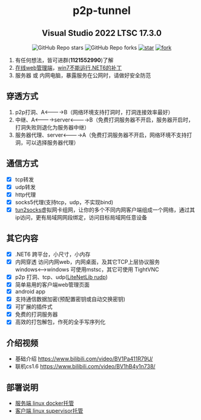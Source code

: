 <!--
 * @Author: snltty
 * @Date: 2021-08-22 14:09:03
 * @LastEditors: snltty
 * @LastEditTime: 2022-09-15 15:08:47
 * @version: v1.0.0
 * @Descripttion: 功能说明
 * @FilePath: \qbcode.vclass.client.vued:\desktop\p2p-tunnel\README.md
-->
<div align="center">

# p2p-tunnel
## Visual Studio 2022 LTSC 17.3.0
![GitHub Repo stars](https://img.shields.io/github/stars/snltty/p2p-tunnel?style=social)
![GitHub Repo forks](https://img.shields.io/github/forks/snltty/p2p-tunnel?style=social)
[![star](https://gitee.com/snltty/p2p-tunnel/badge/star.svg?theme=dark)](https://gitee.com/snltty/p2p-tunnel/stargazers)
[![fork](https://gitee.com/snltty/p2p-tunnel/badge/fork.svg?theme=dark)](https://gitee.com/snltty/p2p-tunnel/members)

</div>

1. 有任何想法，皆可进群(**1121552990**)了解
2. <a href="http://snltty.gitee.io/p2p-tunnel/" target="_blank">在线web管理端</a>，<a href="https://update7.simplix.info/UpdatePack7R2.exe" target="_blank">win7不能运行.NET6的补丁</a>
3. 服务器 或 内网电脑，暴露服务在公网时，请做好安全防范

## 穿透方式
1. p2p打洞、A<---->B（网络环境支持打洞时，打洞连接效率最好）
2. 中继、A<---->server<---->B（免费打洞服务器不开启，服务器开启时，打洞失败则退化为服务器中继）
3. 服务器代理、server<---->A（免费打洞服务器不开启，网络环境不支持打洞，可以选择服务器代理）

## 通信方式
- [x] tcp转发
- [x] udp转发
- [x] http代理
- [x] socks5代理(支持tcp，udp，不实现bind)
- [x] <a href="https://github.com/xjasonlyu/tun2socks" target="_blank">tun2socks</a>虚拟网卡组网，让你的多个不同内网客户端组成一个网络，通过其ip访问，更有局域网网段绑定，访问目标局域网任意设备

## 其它内容
- [x] .NET6 跨平台，小尺寸，小内存
- [x] 内网穿透 访问内网web，内网桌面，及其它TCP上层协议服务<br>windows<-->windows 可使用mstsc，其它可使用 TightVNC
- [x] p2p 打洞、tcp、udp(<a href="https://github.com/RevenantX/LiteNetLib" target="_blank">LiteNetLib rudp</a>)
- [x] 简单易用的客户端web管理页面
- [x] android app
- [x] 支持通信数据加密(预配置密钥或自动交换密钥)
- [x] 可扩展的插件式
- [x] 免费的打洞服务器
- [x] 高效的打包解包，作死的全手写序列化

## 介绍视频
- 基础介绍 <a href="https://www.bilibili.com/video/BV1Pa411R79U/">https://www.bilibili.com/video/BV1Pa411R79U/</a>
- 联机cs1.6 <a href="https://www.bilibili.com/video/BV1hB4y1n738/">https://www.bilibili.com/video/BV1hB4y1n738/</a>


## 部署说明
- <a href="server-linux.md">服务端 linux docker托管</a>
- <a href="client-linux.md">客户端 linux supervisor托管</a>